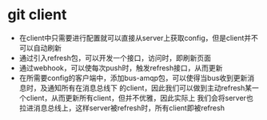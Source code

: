 # git client
* 在client中只需要进行配置就可以直接从server上获取config，但是client并不可以自动刷新
* 通过引入refresh包，可以开发一个接口，访问时，即刷新页面
* 通过webhook，可以使每次push时，触发refresh接口，从而更新
* 在所需要config的客户端中，添加bus-amqp包，可以使得当bus收到更新消息时，及通知所有在消息总线下
的client，因此我们可以做到主动refresh某一个client，从而更新所有client，但并不优雅，因此实际上
我们会将server也拉进消息总线上，这样server被refresh时，所有client即被refresh
